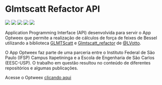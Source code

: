 # Glmtscatt Refactor API
![](https://img.shields.io/badge/Express-4.17.1-brightgreen)
![](https://img.shields.io/badge/Await-6.26.9-blueviolet)
![](https://img.shields.io/badge/Node-12.13.1-brightgreen)
![](https://img.shields.io/badge/Bluebird-3.7.2-blue)
![](https://img.shields.io/badge/Python-3.7.4-orange)

Application Programming Interface (API) desenvolvida para servir o App Optweex que permite a realização de cálculos de força de feixes de Bessel utilizando a biblioteca
[GLMTScatt](https://github.com/LVotto/glmtscatt_refactor) e [Glmtscatt_refactor](https://github.com/LVotto/glmtscatt) de [@LVotto](https://github.com/LVotto).

O App Optweex faz parte de uma parceria entre o Instituto Federal de São Paulo (IFSP) Campus Itapetininga e a Escola de Engenharia de São Carlos (EESC-USP).
O trabalho em questão resultou no conteúdo de diferentes repositórios e algumas publicações.

Acesse o Optweex [clicando aqui](https://glmtscatt.firebaseapp.com)


